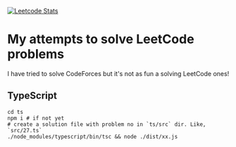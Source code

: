 [![Leetcode Stats](https://leetcard.jacoblin.cool/kaburbundokel11g)](https://leetcode.com/kaburbundokel11g)

# My attempts to solve LeetCode problems

I have tried to solve CodeForces but it's not as fun a solving LeetCode ones!

## TypeScript

```
cd ts
npm i # if not yet
# create a solution file with problem no in `ts/src` dir. Like, `src/27.ts`
./node_modules/typescript/bin/tsc && node ./dist/xx.js
```
